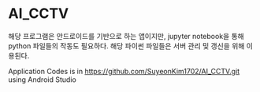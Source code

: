 # AI_CCTV
해당 프로그램은 안드로이드를 기반으로 하는 앱이지만, jupyter notebook을 통해 python 파일들의 작동도 필요하다.
해당 파이썬 파일들은 서버 관리 및 갱신을 위해 이용된다.

Application Codes is in https://github.com/SuyeonKim1702/AI_CCTV.git using Android Studio
